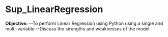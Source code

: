 # Sup_LinearRegression

**Objective:**
--To perform Linear Regression using Python using a single and multi-variable
--Discuss the strengths and weaknesses of the model
